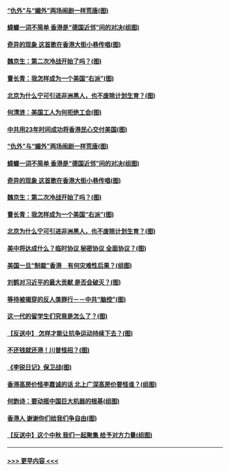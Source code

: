 #### [“仇外”与“媚外”两场闹剧一样荒唐(图)](../pages/p4/907689.md?t=09181833) 
#### [蟑螂一词不简单 香港是“德国近邻”间的对决(组图)](../pages/p4/907618.md?t=09181833) 
#### [奇异的现象 这首歌在香港大街小巷传唱(图)](../pages/p4/907583.md?t=09181833) 
#### [魏京生：第二次冷战开始了吗？(图)](../pages/p4/907581.md?t=09181833) 
#### [曹长青：我怎样成为一个美国“右派”(图)](../pages/p4/907580.md?t=09181833) 
#### [北京为什么宁可引进非洲黑人，也不废除计划生育？(图)](../pages/p4/907577.md?t=09181833) 
#### [何清涟：美国工人为何拒绝工会(图)](../pages/p4/907701.md?t=09181833) 
#### [中共用23年时间成功将香港民心交付美国(图)](../pages/p4/907698.md?t=09181833) 
#### [“仇外”与“媚外”两场闹剧一样荒唐(图)](../pages/p4/907689.md?t=09181833) 
#### [蟑螂一词不简单 香港是“德国近邻”间的对决(组图)](../pages/p4/907618.md?t=09181833) 
#### [奇异的现象 这首歌在香港大街小巷传唱(图)](../pages/p4/907583.md?t=09181833) 
#### [魏京生：第二次冷战开始了吗？(图)](../pages/p4/907581.md?t=09181833) 
#### [曹长青：我怎样成为一个美国“右派”(图)](../pages/p4/907580.md?t=09181833) 
#### [北京为什么宁可引进非洲黑人，也不废除计划生育？(图)](../pages/p4/907577.md?t=09181833) 
#### [美中将达成什么？临时协议 秘密协议 全面协议？(图)](../pages/p4/907576.md?t=09181833) 
#### [美国一旦“制裁”香港　有何灾难性后果？(组图)](../pages/p4/907575.md?t=09181833) 
#### [刘鹤对习近平的最大贡献 是否会破灭？(图)](../pages/p4/907509.md?t=09181833) 
#### [等待被揭穿的反人类罪行－－中共“脑控”(图)](../pages/p4/907167.md?t=09181833) 
#### [这一代的留学生们究竟是怎么了？(图)](../pages/p4/907473.md?t=09181833) 
#### [【反送中】 怎样才能让抗争运动持续下去？(图)](../pages/p4/907466.md?t=09181833) 
#### [不还钱就还港！川普怪招？(图)](../pages/p4/907474.md?t=09181833) 
#### [《李锐日记》保卫战(图)](../pages/p4/907465.md?t=09181833) 
#### [香港高房价怪李嘉诚的话 北上广深高房价要怪谁？(组图)](../pages/p4/907471.md?t=09181833) 
#### [何韵诗：要动摇中国巨大机器的根基(组图)](../pages/p4/907469.md?t=09181833) 
#### [香港人 谢谢你们给我们争自由(图)](../pages/p4/907402.md?t=09181833) 
#### [【反送中】这个中秋 我们一起聚集 给予对方力量(组图)](../pages/p4/907401.md?t=09181833) 

----
#### [ >>> 更早内容 <<< ](../indexes/p4-earlier.md)
